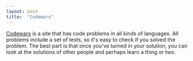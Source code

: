 ```yaml
---
layout: post
title:  "Codewars"
---
```

<a href="https://www.codewars.com">Codewars</a> is a site that has code problems in all
kinds of languages. All problems include a set of tests, so it's easy to check
if you solved the problem. The best part is that once you've turned in your
    solution, you can look at the solutions of other people and perhaps learn a
    thing or two.
